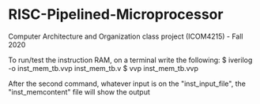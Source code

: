 # RISC-Pipelined-Microprocessor
Computer Architecture and Organization class project (ICOM4215) - Fall 2020

To run/test the instruction RAM, on a terminal write the following:
$ iverilog -o inst_mem_tb.vvp inst_mem_tb.v
$ vvp inst_mem_tb.vvp

After the second command, whatever input is on the "inst_input_file", the "inst_memcontent" file will show the output
